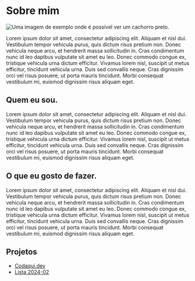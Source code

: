 # Sobre mim

![Uma imagem de exemplo onde é possível ver um cachorro preto.](https://picsum.photos/id/237/200/300)

Lorem ipsum dolor sit amet, consectetur adipiscing elit. Aliquam et nisl dui. Vestibulum tempor vehicula purus, quis dictum risus pretium non. Donec vehicula neque arcu, et hendrerit massa sollicitudin in. Cras condimentum nunc id leo dapibus vulputate sit amet eu leo. Donec commodo congue ex, tristique vehicula urna dictum efficitur. Vivamus lorem nisl, suscipit ut metus efficitur, tincidunt vehicula urna. Duis sed convallis neque. Cras dignissim orci vel risus posuere, ut porta mauris tincidunt. Morbi consequat vestibulum mi, euismod dignissim risus aliquam eget.

## Quem eu sou.


Lorem ipsum dolor sit amet, consectetur adipiscing elit. Aliquam et nisl dui. Vestibulum tempor vehicula purus, quis dictum risus pretium non. Donec vehicula neque arcu, et hendrerit massa sollicitudin in. Cras condimentum nunc id leo dapibus vulputate sit amet eu leo. Donec commodo congue ex, tristique vehicula urna dictum efficitur. Vivamus lorem nisl, suscipit ut metus efficitur, tincidunt vehicula urna. Duis sed convallis neque. Cras dignissim orci vel risus posuere, ut porta mauris tincidunt. Morbi consequat vestibulum mi, euismod dignissim risus aliquam eget.

## O que eu gosto de fazer.


Lorem ipsum dolor sit amet, consectetur adipiscing elit. Aliquam et nisl dui. Vestibulum tempor vehicula purus, quis dictum risus pretium non. Donec vehicula neque arcu, et hendrerit massa sollicitudin in. Cras condimentum nunc id leo dapibus vulputate sit amet eu leo. Donec commodo congue ex, tristique vehicula urna dictum efficitur. Vivamus lorem nisl, suscipit ut metus efficitur, tincidunt vehicula urna. Duis sed convallis neque. Cras dignissim orci vel risus posuere, ut porta mauris tincidunt. Morbi consequat vestibulum mi, euismod dignissim risus aliquam eget.

## Projetos

- [Codaqui.dev](https://www.codaqui.dev)
- [Lista 2024-02](codaqui2024-02.md)
